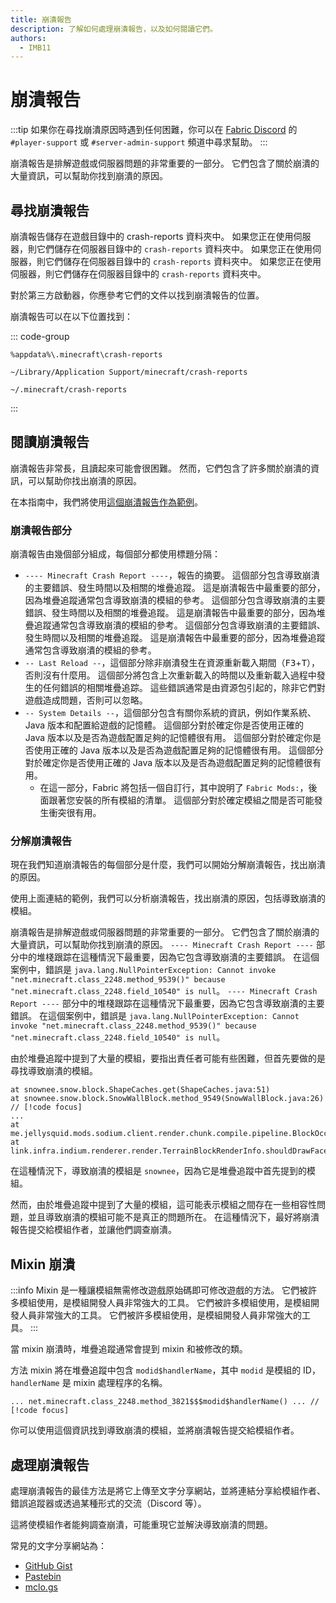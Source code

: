 ```yaml
---
title: 崩潰報告
description: 了解如何處理崩潰報告，以及如何閱讀它們。
authors:
  - IMB11
---
```


# 崩潰報告

:::tip
如果你在尋找崩潰原因時遇到任何困難，你可以在 [Fabric Discord](https://discord.gg/v6v4pMv) 的 `#player-support` 或 `#server-admin-support` 頻道中尋求幫助。
:::

崩潰報告是排解遊戲或伺服器問題的非常重要的一部分。 它們包含了關於崩潰的大量資訊，可以幫助你找到崩潰的原因。

## 尋找崩潰報告

崩潰報告儲存在遊戲目錄中的 crash-reports 資料夾中。 如果您正在使用伺服器，則它們儲存在伺服器目錄中的 `crash-reports` 資料夾中。 如果您正在使用伺服器，則它們儲存在伺服器目錄中的 `crash-reports` 資料夾中。 如果您正在使用伺服器，則它們儲存在伺服器目錄中的 `crash-reports` 資料夾中。

對於第三方啟動器，你應參考它們的文件以找到崩潰報告的位置。

崩潰報告可以在以下位置找到：

::: code-group

```:no-line-numbers [Windows]
%appdata%\.minecraft\crash-reports
```

```:no-line-numbers [macOS]
~/Library/Application Support/minecraft/crash-reports
```

```:no-line-numbers [Linux]
~/.minecraft/crash-reports
```

:::

## 閱讀崩潰報告

崩潰報告非常長，且讀起來可能會很困難。 然而，它們包含了許多關於崩潰的資訊，可以幫助你找出崩潰的原因。

在本指南中，我們將使用[這個崩潰報告作為範例](https://github.com/FabricMC/fabric-docs/blob/main/public/assets/players/crash-report-example.txt)。

### 崩潰報告部分

崩潰報告由幾個部分組成，每個部分都使用標題分隔：

- `---- Minecraft Crash Report ----`，報告的摘要。 這個部分包含導致崩潰的主要錯誤、發生時間以及相關的堆疊追蹤。 這是崩潰報告中最重要的部分，因為堆疊追蹤通常包含導致崩潰的模組的參考。 這個部分包含導致崩潰的主要錯誤、發生時間以及相關的堆疊追蹤。 這是崩潰報告中最重要的部分，因為堆疊追蹤通常包含導致崩潰的模組的參考。 這個部分包含導致崩潰的主要錯誤、發生時間以及相關的堆疊追蹤。 這是崩潰報告中最重要的部分，因為堆疊追蹤通常包含導致崩潰的模組的參考。
- `-- Last Reload --`，這個部分除非崩潰發生在資源重新載入期間（<kbd>F3</kbd>+<kbd>T</kbd>），否則沒有什麼用。 這個部分將包含上次重新載入的時間以及重新載入過程中發生的任何錯誤的相關堆疊追踪。 這些錯誤通常是由資源包引起的，除非它們對遊戲造成問題，否則可以忽略。
- `-- System Details --`，這個部分包含有關你系統的資訊，例如作業系統、Java 版本和配置給遊戲的記憶體。 這個部分對於確定你是否使用正確的 Java 版本以及是否為遊戲配置足夠的記憶體很有用。 這個部分對於確定你是否使用正確的 Java 版本以及是否為遊戲配置足夠的記憶體很有用。 這個部分對於確定你是否使用正確的 Java 版本以及是否為遊戲配置足夠的記憶體很有用。
  - 在這一部分，Fabric 將包括一個自訂行，其中說明了 `Fabric Mods:`，後面跟著您安裝的所有模組的清單。 這個部分對於確定模組之間是否可能發生衝突很有用。

### 分解崩潰報告

現在我們知道崩潰報告的每個部分是什麼，我們可以開始分解崩潰報告，找出崩潰的原因。

使用上面連結的範例，我們可以分析崩潰報告，找出崩潰的原因，包括導致崩潰的模組。

崩潰報告是排解遊戲或伺服器問題的非常重要的一部分。 它們包含了關於崩潰的大量資訊，可以幫助你找到崩潰的原因。 `---- Minecraft Crash Report ----` 部分中的堆棧跟踪在這種情況下最重要，因為它包含導致崩潰的主要錯誤。 在這個案例中，錯誤是 `java.lang.NullPointerException: Cannot invoke "net.minecraft.class_2248.method_9539()" because "net.minecraft.class_2248.field_10540" is null`。 `---- Minecraft Crash Report ----` 部分中的堆棧跟踪在這種情況下最重要，因為它包含導致崩潰的主要錯誤。 在這個案例中，錯誤是 `java.lang.NullPointerException: Cannot invoke "net.minecraft.class_2248.method_9539()" because "net.minecraft.class_2248.field_10540" is null`。

由於堆疊追蹤中提到了大量的模組，要指出責任者可能有些困難，但首先要做的是尋找導致崩潰的模組。

```:no-line-numbers
at snownee.snow.block.ShapeCaches.get(ShapeCaches.java:51) 
at snownee.snow.block.SnowWallBlock.method_9549(SnowWallBlock.java:26) // [!code focus]
...
at me.jellysquid.mods.sodium.client.render.chunk.compile.pipeline.BlockOcclusionCache.shouldDrawSide(BlockOcclusionCache.java:52)
at link.infra.indium.renderer.render.TerrainBlockRenderInfo.shouldDrawFaceInner(TerrainBlockRenderInfo.java:31)
```

在這種情況下，導致崩潰的模組是 `snownee`，因為它是堆疊追蹤中首先提到的模組。

然而，由於堆疊追蹤中提到了大量的模組，這可能表示模組之間存在一些相容性問題，並且導致崩潰的模組可能不是真正的問題所在。 在這種情況下，最好將崩潰報告提交給模組作者，並讓他們調查崩潰。

## Mixin 崩潰

:::info
Mixin 是一種讓模組無需修改遊戲原始碼即可修改遊戲的方法。 它們被許多模組使用，是模組開發人員非常強大的工具。 它們被許多模組使用，是模組開發人員非常強大的工具。 它們被許多模組使用，是模組開發人員非常強大的工具。
:::

當 mixin 崩潰時，堆疊追蹤通常會提到 mixin 和被修改的類。

方法 mixin 將在堆疊追蹤中包含 `modid$handlerName`，其中 `modid` 是模組的 ID，`handlerName` 是 mixin 處理程序的名稱。

```:no-line-numbers
... net.minecraft.class_2248.method_3821$$$modid$handlerName() ... // [!code focus]
```

你可以使用這個資訊找到導致崩潰的模組，並將崩潰報告提交給模組作者。

## 處理崩潰報告

處理崩潰報告的最佳方法是將它上傳至文字分享網站，並將連結分享給模組作者、錯誤追蹤器或透過某種形式的交流（Discord 等）。

這將使模組作者能夠調查崩潰，可能重現它並解決導致崩潰的問題。

常見的文字分享網站為：

- [GitHub Gist](https://gist.github.com/)
- [Pastebin](https://pastebin.com/)
- [mclo.gs](https://mclo.gs/)
